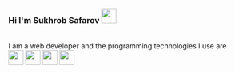 ### Hi I'm Sukhrob Safarov <img src="https://media0.giphy.com/media/v1.Y2lkPTc5MGI3NjExbm11dDU3anRyY292MXZkdHdzdWowc3Fnc2ZsZHJ6enRqeGttdDgybSZlcD12MV9pbnRlcm5hbF9naWZfYnlfaWQmY3Q9cw/m0dmKBkncVETJv2h0S/giphy.gif" width="30px" >

<br />
I am a web developer and the programming technologies I use are 
<br />
<code><img src="https://img.icons8.com/?size=100&id=YWDsCjL0c2qv&format=png&color=000000" width="30" heght="30" ></code>
<code><img src="https://img.icons8.com/?size=100&id=21278&format=png&color=000000" width="30" ></code>
<code><img src="https://img.icons8.com/?size=100&id=PXTY4q2Sq2lG&format=png&color=000000" width="30" ></code>
<code><img src="https://img.icons8.com/?size=100&id=fAMVO_fuoOuC&format=png&color=000000" width="30" ></code>
